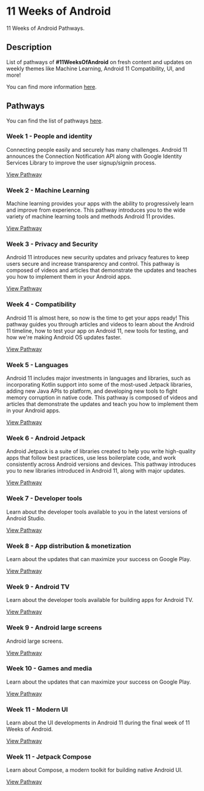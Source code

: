 # 11 Weeks of Android

11 Weeks of Android Pathways.

## Description

List of pathways of **#11WeeksOfAndroid** on fresh content and updates on weekly themes like Machine Learning, Android 11 Compatibility, UI, and more!

You can find more information [here](https://developer.android.com/11weeksofandroid).

## Pathways

You can find the list of pathways [here](https://developer.android.com/courses/topics/android-11-weeks).

### Week 1 - People and identity

Connecting people easily and securely has many challenges. Android 11 announces the Connection Notification API along with Google Identity Services Library to improve the user signup/signin process.

[View Pathway](https://developer.android.com/courses/pathways/android-week1-people-identity)

### Week 2 - Machine Learning

Machine learning provides your apps with the ability to progressively learn and improve from experience. This pathway introduces you to the wide variety of machine learning tools and methods Android 11 provides.

[View Pathway](https://developer.android.com/courses/pathways/android-week2-machine-learning)

### Week 3 - Privacy and Security

Android 11 introduces new security updates and privacy features to keep users secure and increase transparency and control. This pathway is composed of videos and articles that demonstrate the updates and teaches you how to implement them in your Android apps.

[View Pathway](https://developer.android.com/courses/pathways/android-week3-privacy-trust-security)

### Week 4 - Compatibility

Android 11 is almost here, so now is the time to get your apps ready! This pathway guides you through articles and videos to learn about the Android 11 timeline, how to test your app on Android 11, new tools for testing, and how we're making Android OS updates faster.

[View Pathway](https://developer.android.com/courses/pathways/android-week4-compatibility)

### Week 5 - Languages

Android 11 includes major investments in languages and libraries, such as incorporating Kotlin support into some of the most-used Jetpack libraries, adding new Java APIs to platform, and developing new tools to fight memory corruption in native code. This pathway is composed of videos and articles that demonstrate the updates and teach you how to implement them in your Android apps.

[View Pathway](https://developer.android.com/courses/pathways/android-week5-languages)

### Week 6 - Android Jetpack

Android Jetpack is a suite of libraries created to help you write high-quality apps that follow best practices, use less boilerplate code, and work consistently across Android versions and devices. This pathway introduces you to new libraries introduced in Android 11, along with major updates.

[View Pathway](https://developer.android.com/courses/pathways/android-week6-jetpack)

### Week 7 - Developer tools

Learn about the developer tools available to you in the latest versions of Android Studio.

[View Pathway](https://developer.android.com/courses/pathways/android-week7-developer-tools)

### Week 8 - App distribution & monetization

Learn about the updates that can maximize your success on Google Play.

[View Pathway](https://developer.android.com/courses/pathways/android-week8-app-distribution-monetization)

### Week 9 - Android TV

Learn about the developer tools available for building apps for Android TV.

[View Pathway](https://developer.android.com/courses/pathways/android-week9-android-tv)

### Week 9 - Android large screens

Android large screens.

[View Pathway](https://developer.android.com/courses/pathways/android-week9-large-screens)

### Week 10 - Games and media

Learn about the updates that can maximize your success on Google Play.

[View Pathway](https://developer.android.com/courses/pathways/android-week10-games-and-media)

### Week 11 - Modern UI

Learn about the UI developments in Android 11 during the final week of 11 Weeks of Android.

[View Pathway](https://developer.android.com/courses/pathways/android-week11-modern-ui)

### Week 11 - Jetpack Compose

Learn about Compose, a modern toolkit for building native Android UI.

[View Pathway](https://developer.android.com/courses/pathways/compose)